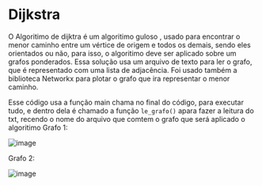 # Dijkstra

O Algoritimo de dijktra é um algoritimo guloso , usado para encontrar o menor caminho entre um vértice de origem e todos os demais, sendo eles orientados ou não, para isso, o algoritimo deve ser aplicado sobre um grafos ponderados.
Essa solução usa um arquivo de texto para ler o grafo, que é representado com uma lista de adjacência. Foi usado também a biblioteca Networkx para plotar o grafo que ira representar o menor caminho.

Esse código usa a função main chama no final do código, para executar tudo, e dentro dela é chamado a função <code>le_grafo()</code> apara fazer a leitura do txt, recendo o nome do arquivo que comtem o grafo que será aplicado o algoritimo
Grafo 1:

![image](https://github.com/arthurMM801/Dijkstra/assets/104148028/ad6ce958-fb2c-46ca-ae87-759f2ff12bc4)

Grafo 2:

![image](https://github.com/arthurMM801/Dijkstra/assets/104148028/4d0b8f40-8c6a-4e7c-8e40-0d21a2939317)


